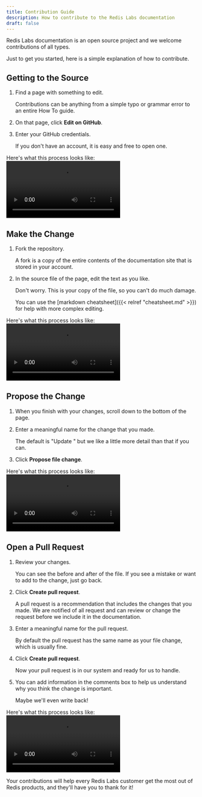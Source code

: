 ```yaml
---
title: Contribution Guide
description: How to contribute to the Redis Labs documentation
draft: false
---
```

Redis Labs documentation is an open source project and we welcome contributions of all types.

Just to get you started, here is a simple explanation of how to contribute.

## Getting to the Source

1. Find a page with something to edit.

    Contributions can be anything from a simple typo or grammar error to an entire How To guide.

1. On that page, click **Edit on GitHub**.

1. Enter your GitHub credentials.

    If you don't have an account, it is easy and free to open one.

Here's what this process looks like:
![click-link-and-login-to-github](/images/site/click-link-and-login-to-github.mp4)

## Make the Change

1. Fork the repository.

    A fork is a copy of the entire contents of the documentation site that is stored in your account.

1. In the source file of the page, edit the text as you like.

    Don't worry. This is your copy of the file, so you can't do much damage.

    You can use the [markdown cheatsheet]({{< relref "cheatsheet.md" >}}) for help with more complex editing.

Here's what this process looks like:
![fork-repo-and-change-text](/images/site/fork-repo-and-change-text.mp4)

## Propose the Change

1. When you finish with your changes, scroll down to the bottom of the page.
1. Enter a meaningful name for the change that you made.

    The default is "Update <filename>" but we like a little more detail than that if you can.

1. Click **Propose file change**.

Here's what this process looks like:
![propose-file-change](/images/site/propose-file-change.mp4)

## Open a Pull Request

1. Review your changes.

    You can see the before and after of the file. If you see a mistake or want to add to the change, just go back.

2. Click **Create pull request**.

    A pull request is a recommendation that includes the changes that you made. We are notified of all request and can review or change the request before we include it in the documentation.

3. Enter a meaningful name for the pull request.

    By default the pull request has the same name as your file change, which is usually fine.

4. Click **Create pull request**.

    Now your pull request is in our system and ready for us to handle.

5. You can add information in the comments box to help us understand why you think the change is important.

    Maybe we'll even write back!

Here's what this process looks like:
![review-and-create-PR](/images/site/review-and-create-PR.mp4)

Your contributions will help every Redis Labs customer get the most out of Redis products, and they'll have you to thank for it!